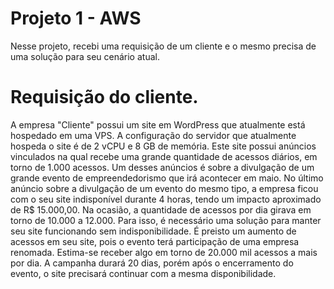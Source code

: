 # Projeto 1 - AWS

Nesse projeto, recebi uma requisição de um cliente e o mesmo precisa de uma solução para seu cenário atual.

# Requisição do cliente.

A empresa "Cliente" possui um site em WordPress que atualmente está hospedado em uma VPS.
A configuração do servidor que atualmente hospeda o site é de 2 vCPU e 8 GB de memória.
Este site possui anúncios vinculados na qual recebe uma grande quantidade de acessos diários, em torno de 1.000 acessos.
Um desses anúncios é sobre a divulgação de um grande evento de empreendedorismo que irá acontecer em maio.
No último anúncio sobre a divulgação de um evento do mesmo tipo, a empresa ficou com o seu site indisponível durante 4 horas, tendo um impacto aproximado de R$ 15.000,00. Na ocasião, a quantidade de acessos por dia girava em torno de 10.000 a 12.000.
Para isso, é necessário uma solução para manter seu site funcionando sem indisponibilidade.
É preisto um aumento de acessos em seu site, pois o evento terá participação de uma empresa renomada.
Estima-se receber algo em torno de 20.000 mil acessos a mais por dia. A campanha durará 20 dias, porém após o encerramento do evento, o site precisará continuar com a mesma disponibilidade.
